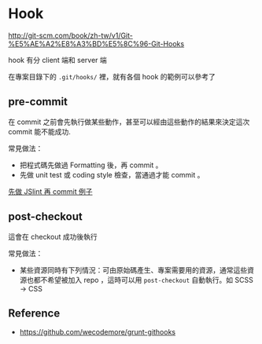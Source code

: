 Hook
====

http://git-scm.com/book/zh-tw/v1/Git-%E5%AE%A2%E8%A3%BD%E5%8C%96-Git-Hooks

hook 有分 client 端和 server 端

在專案目錄下的 `.git/hooks/` 裡，就有各個 hook 的範例可以參考了

pre-commit
----------

在 commit 之前會先執行做某些動作，甚至可以經由這些動作的結果來決定這次 commit 能不能成功.

常見做法：

* 把程式碼先做過 Formatting 後，再 commit 。
* 先做 unit test 或 coding style 檢查，當通過才能 commit 。

[先做 JSlint 再 commit 例子](http://rettamkrad.blogspot.tw/2014/03/git-hook-how-to-use-git-pre-commit-hook.html)

post-checkout
-------------

這會在 checkout 成功後執行

常見做法：

* 某些資源同時有下列情況：可由原始碼產生、專案需要用的資源，通常這些資源也都不希望被加入 repo ，這時可以用 `post-checkout` 自動執行。如 SCSS -> CSS

Reference
---------

* https://github.com/wecodemore/grunt-githooks
